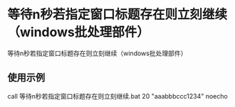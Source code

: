 # 等待n秒若指定窗口标题存在则立刻继续（windows批处理部件）
等待n秒若指定窗口标题存在则立刻继续（windows批处理部件）

## 使用示例
call 等待n秒若指定窗口标题存在则立刻继续.bat 20 "aaabbbccc1234" noecho
